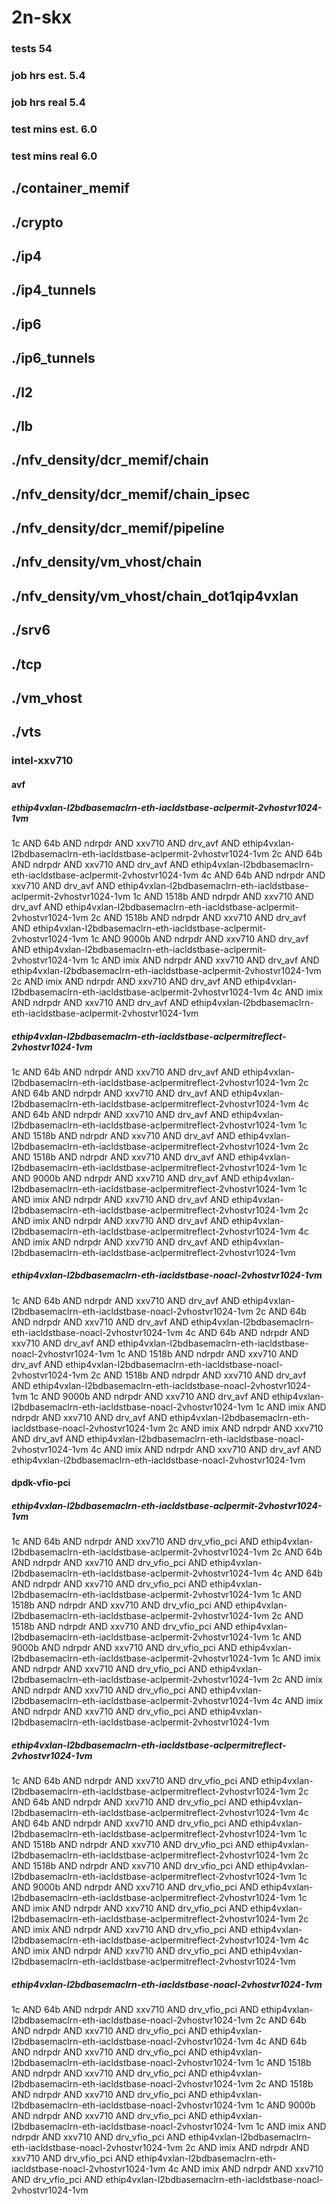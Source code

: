 # 2n-skx
### tests 54
### job hrs est. 5.4
### job hrs real 5.4
### test mins est. 6.0
### test mins real 6.0
## ./container_memif
## ./crypto
## ./ip4
## ./ip4_tunnels
## ./ip6
## ./ip6_tunnels
## ./l2
## ./lb
## ./nfv_density/dcr_memif/chain
## ./nfv_density/dcr_memif/chain_ipsec
## ./nfv_density/dcr_memif/pipeline
## ./nfv_density/vm_vhost/chain
## ./nfv_density/vm_vhost/chain_dot1qip4vxlan
## ./srv6
## ./tcp
## ./vm_vhost
## ./vts
### intel-xxv710
#### avf
##### ethip4vxlan-l2bdbasemaclrn-eth-iacldstbase-aclpermit-2vhostvr1024-1vm
1c AND 64b AND ndrpdr AND xxv710 AND drv_avf AND ethip4vxlan-l2bdbasemaclrn-eth-iacldstbase-aclpermit-2vhostvr1024-1vm
2c AND 64b AND ndrpdr AND xxv710 AND drv_avf AND ethip4vxlan-l2bdbasemaclrn-eth-iacldstbase-aclpermit-2vhostvr1024-1vm
4c AND 64b AND ndrpdr AND xxv710 AND drv_avf AND ethip4vxlan-l2bdbasemaclrn-eth-iacldstbase-aclpermit-2vhostvr1024-1vm
1c AND 1518b AND ndrpdr AND xxv710 AND drv_avf AND ethip4vxlan-l2bdbasemaclrn-eth-iacldstbase-aclpermit-2vhostvr1024-1vm
2c AND 1518b AND ndrpdr AND xxv710 AND drv_avf AND ethip4vxlan-l2bdbasemaclrn-eth-iacldstbase-aclpermit-2vhostvr1024-1vm
1c AND 9000b AND ndrpdr AND xxv710 AND drv_avf AND ethip4vxlan-l2bdbasemaclrn-eth-iacldstbase-aclpermit-2vhostvr1024-1vm
1c AND imix AND ndrpdr AND xxv710 AND drv_avf AND ethip4vxlan-l2bdbasemaclrn-eth-iacldstbase-aclpermit-2vhostvr1024-1vm
2c AND imix AND ndrpdr AND xxv710 AND drv_avf AND ethip4vxlan-l2bdbasemaclrn-eth-iacldstbase-aclpermit-2vhostvr1024-1vm
4c AND imix AND ndrpdr AND xxv710 AND drv_avf AND ethip4vxlan-l2bdbasemaclrn-eth-iacldstbase-aclpermit-2vhostvr1024-1vm
##### ethip4vxlan-l2bdbasemaclrn-eth-iacldstbase-aclpermitreflect-2vhostvr1024-1vm
1c AND 64b AND ndrpdr AND xxv710 AND drv_avf AND ethip4vxlan-l2bdbasemaclrn-eth-iacldstbase-aclpermitreflect-2vhostvr1024-1vm
2c AND 64b AND ndrpdr AND xxv710 AND drv_avf AND ethip4vxlan-l2bdbasemaclrn-eth-iacldstbase-aclpermitreflect-2vhostvr1024-1vm
4c AND 64b AND ndrpdr AND xxv710 AND drv_avf AND ethip4vxlan-l2bdbasemaclrn-eth-iacldstbase-aclpermitreflect-2vhostvr1024-1vm
1c AND 1518b AND ndrpdr AND xxv710 AND drv_avf AND ethip4vxlan-l2bdbasemaclrn-eth-iacldstbase-aclpermitreflect-2vhostvr1024-1vm
2c AND 1518b AND ndrpdr AND xxv710 AND drv_avf AND ethip4vxlan-l2bdbasemaclrn-eth-iacldstbase-aclpermitreflect-2vhostvr1024-1vm
1c AND 9000b AND ndrpdr AND xxv710 AND drv_avf AND ethip4vxlan-l2bdbasemaclrn-eth-iacldstbase-aclpermitreflect-2vhostvr1024-1vm
1c AND imix AND ndrpdr AND xxv710 AND drv_avf AND ethip4vxlan-l2bdbasemaclrn-eth-iacldstbase-aclpermitreflect-2vhostvr1024-1vm
2c AND imix AND ndrpdr AND xxv710 AND drv_avf AND ethip4vxlan-l2bdbasemaclrn-eth-iacldstbase-aclpermitreflect-2vhostvr1024-1vm
4c AND imix AND ndrpdr AND xxv710 AND drv_avf AND ethip4vxlan-l2bdbasemaclrn-eth-iacldstbase-aclpermitreflect-2vhostvr1024-1vm
##### ethip4vxlan-l2bdbasemaclrn-eth-iacldstbase-noacl-2vhostvr1024-1vm
1c AND 64b AND ndrpdr AND xxv710 AND drv_avf AND ethip4vxlan-l2bdbasemaclrn-eth-iacldstbase-noacl-2vhostvr1024-1vm
2c AND 64b AND ndrpdr AND xxv710 AND drv_avf AND ethip4vxlan-l2bdbasemaclrn-eth-iacldstbase-noacl-2vhostvr1024-1vm
4c AND 64b AND ndrpdr AND xxv710 AND drv_avf AND ethip4vxlan-l2bdbasemaclrn-eth-iacldstbase-noacl-2vhostvr1024-1vm
1c AND 1518b AND ndrpdr AND xxv710 AND drv_avf AND ethip4vxlan-l2bdbasemaclrn-eth-iacldstbase-noacl-2vhostvr1024-1vm
2c AND 1518b AND ndrpdr AND xxv710 AND drv_avf AND ethip4vxlan-l2bdbasemaclrn-eth-iacldstbase-noacl-2vhostvr1024-1vm
1c AND 9000b AND ndrpdr AND xxv710 AND drv_avf AND ethip4vxlan-l2bdbasemaclrn-eth-iacldstbase-noacl-2vhostvr1024-1vm
1c AND imix AND ndrpdr AND xxv710 AND drv_avf AND ethip4vxlan-l2bdbasemaclrn-eth-iacldstbase-noacl-2vhostvr1024-1vm
2c AND imix AND ndrpdr AND xxv710 AND drv_avf AND ethip4vxlan-l2bdbasemaclrn-eth-iacldstbase-noacl-2vhostvr1024-1vm
4c AND imix AND ndrpdr AND xxv710 AND drv_avf AND ethip4vxlan-l2bdbasemaclrn-eth-iacldstbase-noacl-2vhostvr1024-1vm
#### dpdk-vfio-pci
##### ethip4vxlan-l2bdbasemaclrn-eth-iacldstbase-aclpermit-2vhostvr1024-1vm
1c AND 64b AND ndrpdr AND xxv710 AND drv_vfio_pci AND ethip4vxlan-l2bdbasemaclrn-eth-iacldstbase-aclpermit-2vhostvr1024-1vm
2c AND 64b AND ndrpdr AND xxv710 AND drv_vfio_pci AND ethip4vxlan-l2bdbasemaclrn-eth-iacldstbase-aclpermit-2vhostvr1024-1vm
4c AND 64b AND ndrpdr AND xxv710 AND drv_vfio_pci AND ethip4vxlan-l2bdbasemaclrn-eth-iacldstbase-aclpermit-2vhostvr1024-1vm
1c AND 1518b AND ndrpdr AND xxv710 AND drv_vfio_pci AND ethip4vxlan-l2bdbasemaclrn-eth-iacldstbase-aclpermit-2vhostvr1024-1vm
2c AND 1518b AND ndrpdr AND xxv710 AND drv_vfio_pci AND ethip4vxlan-l2bdbasemaclrn-eth-iacldstbase-aclpermit-2vhostvr1024-1vm
1c AND 9000b AND ndrpdr AND xxv710 AND drv_vfio_pci AND ethip4vxlan-l2bdbasemaclrn-eth-iacldstbase-aclpermit-2vhostvr1024-1vm
1c AND imix AND ndrpdr AND xxv710 AND drv_vfio_pci AND ethip4vxlan-l2bdbasemaclrn-eth-iacldstbase-aclpermit-2vhostvr1024-1vm
2c AND imix AND ndrpdr AND xxv710 AND drv_vfio_pci AND ethip4vxlan-l2bdbasemaclrn-eth-iacldstbase-aclpermit-2vhostvr1024-1vm
4c AND imix AND ndrpdr AND xxv710 AND drv_vfio_pci AND ethip4vxlan-l2bdbasemaclrn-eth-iacldstbase-aclpermit-2vhostvr1024-1vm
##### ethip4vxlan-l2bdbasemaclrn-eth-iacldstbase-aclpermitreflect-2vhostvr1024-1vm
1c AND 64b AND ndrpdr AND xxv710 AND drv_vfio_pci AND ethip4vxlan-l2bdbasemaclrn-eth-iacldstbase-aclpermitreflect-2vhostvr1024-1vm
2c AND 64b AND ndrpdr AND xxv710 AND drv_vfio_pci AND ethip4vxlan-l2bdbasemaclrn-eth-iacldstbase-aclpermitreflect-2vhostvr1024-1vm
4c AND 64b AND ndrpdr AND xxv710 AND drv_vfio_pci AND ethip4vxlan-l2bdbasemaclrn-eth-iacldstbase-aclpermitreflect-2vhostvr1024-1vm
1c AND 1518b AND ndrpdr AND xxv710 AND drv_vfio_pci AND ethip4vxlan-l2bdbasemaclrn-eth-iacldstbase-aclpermitreflect-2vhostvr1024-1vm
2c AND 1518b AND ndrpdr AND xxv710 AND drv_vfio_pci AND ethip4vxlan-l2bdbasemaclrn-eth-iacldstbase-aclpermitreflect-2vhostvr1024-1vm
1c AND 9000b AND ndrpdr AND xxv710 AND drv_vfio_pci AND ethip4vxlan-l2bdbasemaclrn-eth-iacldstbase-aclpermitreflect-2vhostvr1024-1vm
1c AND imix AND ndrpdr AND xxv710 AND drv_vfio_pci AND ethip4vxlan-l2bdbasemaclrn-eth-iacldstbase-aclpermitreflect-2vhostvr1024-1vm
2c AND imix AND ndrpdr AND xxv710 AND drv_vfio_pci AND ethip4vxlan-l2bdbasemaclrn-eth-iacldstbase-aclpermitreflect-2vhostvr1024-1vm
4c AND imix AND ndrpdr AND xxv710 AND drv_vfio_pci AND ethip4vxlan-l2bdbasemaclrn-eth-iacldstbase-aclpermitreflect-2vhostvr1024-1vm
##### ethip4vxlan-l2bdbasemaclrn-eth-iacldstbase-noacl-2vhostvr1024-1vm
1c AND 64b AND ndrpdr AND xxv710 AND drv_vfio_pci AND ethip4vxlan-l2bdbasemaclrn-eth-iacldstbase-noacl-2vhostvr1024-1vm
2c AND 64b AND ndrpdr AND xxv710 AND drv_vfio_pci AND ethip4vxlan-l2bdbasemaclrn-eth-iacldstbase-noacl-2vhostvr1024-1vm
4c AND 64b AND ndrpdr AND xxv710 AND drv_vfio_pci AND ethip4vxlan-l2bdbasemaclrn-eth-iacldstbase-noacl-2vhostvr1024-1vm
1c AND 1518b AND ndrpdr AND xxv710 AND drv_vfio_pci AND ethip4vxlan-l2bdbasemaclrn-eth-iacldstbase-noacl-2vhostvr1024-1vm
2c AND 1518b AND ndrpdr AND xxv710 AND drv_vfio_pci AND ethip4vxlan-l2bdbasemaclrn-eth-iacldstbase-noacl-2vhostvr1024-1vm
1c AND 9000b AND ndrpdr AND xxv710 AND drv_vfio_pci AND ethip4vxlan-l2bdbasemaclrn-eth-iacldstbase-noacl-2vhostvr1024-1vm
1c AND imix AND ndrpdr AND xxv710 AND drv_vfio_pci AND ethip4vxlan-l2bdbasemaclrn-eth-iacldstbase-noacl-2vhostvr1024-1vm
2c AND imix AND ndrpdr AND xxv710 AND drv_vfio_pci AND ethip4vxlan-l2bdbasemaclrn-eth-iacldstbase-noacl-2vhostvr1024-1vm
4c AND imix AND ndrpdr AND xxv710 AND drv_vfio_pci AND ethip4vxlan-l2bdbasemaclrn-eth-iacldstbase-noacl-2vhostvr1024-1vm

